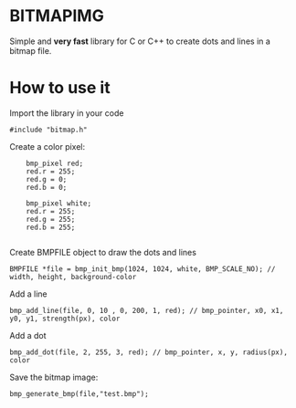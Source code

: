BITMAPIMG
=========

Simple and **very fast** library for C or C++ to create dots and lines in a bitmap file.

# How to use it

Import the library in your code

```
#include "bitmap.h"
```

Create a color pixel:

```
    bmp_pixel red;
    red.r = 255;
    red.g = 0;
    red.b = 0;
    
    bmp_pixel white;
    red.r = 255;
    red.g = 255;
    red.b = 255;
    
```

Create BMPFILE object to draw the dots and lines

```
BMPFILE *file = bmp_init_bmp(1024, 1024, white, BMP_SCALE_NO); // width, height, background-color
```

Add a line

```
bmp_add_line(file, 0, 10 , 0, 200, 1, red); // bmp_pointer, x0, x1, y0, y1, strength(px), color
```

Add a dot

```
bmp_add_dot(file, 2, 255, 3, red); // bmp_pointer, x, y, radius(px), color
```

Save the bitmap image:
```
bmp_generate_bmp(file,"test.bmp");
```

